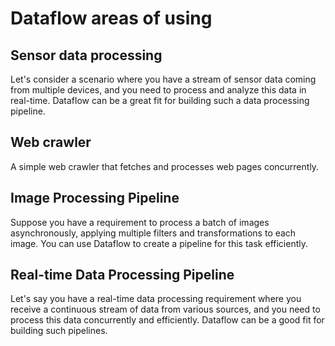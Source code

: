 # Dataflow areas of using
## Sensor data processing
Let's consider a scenario where you have a stream of sensor data coming from multiple devices, and you need to process and analyze this data in real-time. 
Dataflow can be a great fit for building such a data processing pipeline. 
## Web crawler
A simple web crawler that fetches and processes web pages concurrently.
## Image Processing Pipeline
Suppose you have a requirement to process a batch of images asynchronously, applying multiple filters and transformations to each image. 
You can use Dataflow to create a pipeline for this task efficiently.
## Real-time Data Processing Pipeline
Let's say you have a real-time data processing requirement where you receive a continuous stream of data from various sources, and you need to process this data concurrently and efficiently. 
Dataflow can be a good fit for building such pipelines.


